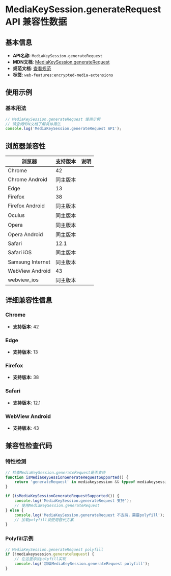 # MediaKeySession.generateRequest API 兼容性数据

## 基本信息

- **API名称**: `MediaKeySession.generateRequest`
- **MDN文档**: [MediaKeySession.generateRequest](https://developer.mozilla.org/docs/Web/API/MediaKeySession/generateRequest)
- **规范文档**: [查看规范](https://w3c.github.io/encrypted-media/#dom-mediakeysession-generaterequest)
- **标签**: `web-features:encrypted-media-extensions`

## 使用示例

### 基本用法

```javascript
// MediaKeySession.generateRequest 使用示例
// 请查阅MDN文档了解具体用法
console.log('MediaKeySession.generateRequest API');
```

## 浏览器兼容性

| 浏览器 | 支持版本 | 说明 |
|--------|----------|------|
| Chrome | 42 |  |
| Chrome Android | 同主版本 |  |
| Edge | 13 |  |
| Firefox | 38 |  |
| Firefox Android | 同主版本 |  |
| Oculus | 同主版本 |  |
| Opera | 同主版本 |  |
| Opera Android | 同主版本 |  |
| Safari | 12.1 |  |
| Safari iOS | 同主版本 |  |
| Samsung Internet | 同主版本 |  |
| WebView Android | 43 |  |
| webview_ios | 同主版本 |  |

## 详细兼容性信息

### Chrome

- **支持版本**: 42

### Edge

- **支持版本**: 13

### Firefox

- **支持版本**: 38

### Safari

- **支持版本**: 12.1

### WebView Android

- **支持版本**: 43

## 兼容性检查代码

### 特性检测

```javascript
// 检查MediaKeySession.generateRequest是否支持
function isMediaKeySessionGenerateRequestSupported() {
    return 'generateRequest' in mediakeysession && typeof mediakeysession.generateRequest === 'function';
}

if (isMediaKeySessionGenerateRequestSupported()) {
    console.log('MediaKeySession.generateRequest 支持');
    // 使用MediaKeySession.generateRequest
} else {
    console.log('MediaKeySession.generateRequest 不支持，需要polyfill');
    // 加载polyfill或使用替代方案
}
```

### Polyfill示例

```javascript
// MediaKeySession.generateRequest polyfill
if (!mediakeysession.generateRequest) {
    // 在这里添加polyfill实现
    console.log('加载MediaKeySession.generateRequest polyfill');
}
```

